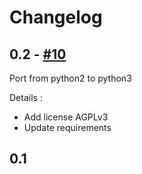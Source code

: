 # Changelog

## 0.2 - [#10](https://github.com/SGMAP-AGD/csv_detective/pull/10)

Port from python2 to python3

Details :
 * Add license AGPLv3
 * Update requirements

## 0.1